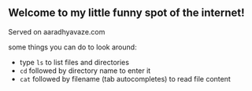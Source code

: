 ## Welcome to my little funny spot of the internet!

Served on aaradhyavaze.com

some things you can do to look around:

- type `ls` to list files and directories
- `cd` followed by directory name to enter it
- `cat` followed by filename (tab autocompletes) to read file content
